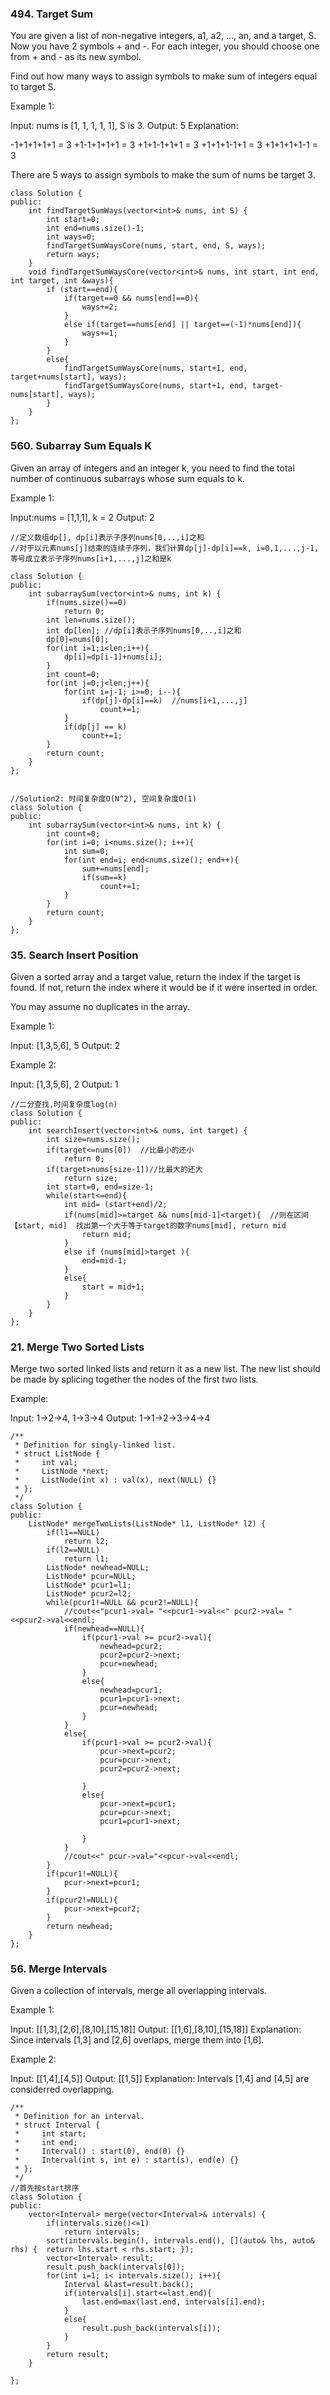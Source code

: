 ### 494. Target Sum
 You are given a list of non-negative integers, a1, a2, ..., an, and a target, S. Now you have 2 symbols + and -. For each integer, you should choose one from + and - as its new symbol.

Find out how many ways to assign symbols to make sum of integers equal to target S.

Example 1:

Input: nums is [1, 1, 1, 1, 1], S is 3. 
Output: 5
Explanation: 

-1+1+1+1+1 = 3
+1-1+1+1+1 = 3
+1+1-1+1+1 = 3
+1+1+1-1+1 = 3
+1+1+1+1-1 = 3

There are 5 ways to assign symbols to make the sum of nums be target 3.
```
class Solution {
public:
    int findTargetSumWays(vector<int>& nums, int S) {
        int start=0;
        int end=nums.size()-1;
        int ways=0;
        findTargetSumWaysCore(nums, start, end, S, ways);
        return ways;
    }
    void findTargetSumWaysCore(vector<int>& nums, int start, int end, int target, int &ways){
        if (start==end){
            if(target==0 && nums[end]==0){
                ways+=2;
            }
            else if(target==nums[end] || target==(-1)*nums[end]){
                ways+=1;
            }
        }
        else{
            findTargetSumWaysCore(nums, start+1, end, target+nums[start], ways);
            findTargetSumWaysCore(nums, start+1, end, target-nums[start], ways);
        }
    }
};
```
### 560. Subarray Sum Equals K

Given an array of integers and an integer k, you need to find the total number of continuous subarrays whose sum equals to k.

Example 1:


Input:nums = [1,1,1], k = 2
Output: 2
```
//定义数组dp[], dp[i]表示子序列nums[0,..,i]之和
//对于以元素nums[j]结束的连续子序列，我们计算dp[j]-dp[i]==k, i=0,1,...,j-1,等号成立表示子序列nums[i+1,...,j]之和是k

class Solution {
public:
    int subarraySum(vector<int>& nums, int k) {
        if(nums.size()==0)
            return 0;
        int len=nums.size();
        int dp[len]; //dp[i]表示子序列nums[0,..,i]之和
        dp[0]=nums[0];
        for(int i=1;i<len;i++){
            dp[i]=dp[i-1]+nums[i];
        }
        int count=0;
        for(int j=0;j<len;j++){
            for(int i=j-1; i>=0; i--){
                if(dp[j]-dp[i]==k)  //nums[i+1,...,j]
                    count+=1;
            }
            if(dp[j] == k)
                count+=1;
        }
        return count;
    }
};


//Solution2: 时间复杂度O(N^2), 空间复杂度O(1)
class Solution {
public:
    int subarraySum(vector<int>& nums, int k) {
        int count=0;
        for(int i=0; i<nums.size(); i++){
            int sum=0;
            for(int end=i; end<nums.size(); end++){
                sum+=nums[end];
                if(sum==k)
                    count+=1;
            }
        }
        return count;
    }
};
```
### 35. Search Insert Position
Given a sorted array and a target value, return the index if the target is found. If not, return the index where it would be if it were inserted in order.

You may assume no duplicates in the array.

Example 1:

Input: [1,3,5,6], 5
Output: 2

Example 2:

Input: [1,3,5,6], 2
Output: 1
```
//二分查找,时间复杂度log(n)
class Solution {
public:
    int searchInsert(vector<int>& nums, int target) {
        int size=nums.size();
        if(target<=nums[0])  //比最小的还小
            return 0;
        if(target>nums[size-1])//比最大的还大
            return size;
        int start=0, end=size-1;
        while(start<=end){
            int mid= (start+end)/2;
            if(nums[mid]>=target && nums[mid-1]<target){  //则在区间【start, mid]  找出第一个大于等于target的数字nums[mid], return mid
                return mid;
            }
            else if (nums[mid]>target ){
                end=mid-1;
            }
            else{
                start = mid+1;
            }
        }
    }
};

```
### 21. Merge Two Sorted Lists
Merge two sorted linked lists and return it as a new list. The new list should be made by splicing together the nodes of the first two lists.

Example:

Input: 1->2->4, 1->3->4
Output: 1->1->2->3->4->4
```
/**
 * Definition for singly-linked list.
 * struct ListNode {
 *     int val;
 *     ListNode *next;
 *     ListNode(int x) : val(x), next(NULL) {}
 * };
 */
class Solution {
public:
    ListNode* mergeTwoLists(ListNode* l1, ListNode* l2) {
        if(l1==NULL)
            return l2;
        if(l2==NULL)
            return l1;
        ListNode* newhead=NULL;
        ListNode* pcur=NULL;
        ListNode* pcur1=l1;
        ListNode* pcur2=l2;
        while(pcur1!=NULL && pcur2!=NULL){
            //cout<<"pcur1->val= "<<pcur1->val<<" pcur2->val= "<<pcur2->val<<endl;
            if(newhead==NULL){
                if(pcur1->val >= pcur2->val){
                    newhead=pcur2;
                    pcur2=pcur2->next;
                    pcur=newhead;
                }
                else{
                    newhead=pcur1;
                    pcur1=pcur1->next;
                    pcur=newhead;
                }
            }
            else{
                if(pcur1->val >= pcur2->val){
                    pcur->next=pcur2;
                    pcur=pcur->next;
                    pcur2=pcur2->next;
                    
                }
                else{
                    pcur->next=pcur1;
                    pcur=pcur->next;
                    pcur1=pcur1->next;
                    
                }
            }
            //cout<<" pcur->val="<<pcur->val<<endl;
        }
        if(pcur1!=NULL){
            pcur->next=pcur1;
        }
        if(pcur2!=NULL){
            pcur->next=pcur2;
        }
        return newhead;
    }
};
```
### 56. Merge Intervals
Given a collection of intervals, merge all overlapping intervals.

Example 1:

Input: [[1,3],[2,6],[8,10],[15,18]]
Output: [[1,6],[8,10],[15,18]]
Explanation: Since intervals [1,3] and [2,6] overlaps, merge them into [1,6].

Example 2:

Input: [[1,4],[4,5]]
Output: [[1,5]]
Explanation: Intervals [1,4] and [4,5] are considerred overlapping.


```
/**
 * Definition for an interval.
 * struct Interval {
 *     int start;
 *     int end;
 *     Interval() : start(0), end(0) {}
 *     Interval(int s, int e) : start(s), end(e) {}
 * };
 */
//首先按start排序
class Solution {
public:
    vector<Interval> merge(vector<Interval>& intervals) {
        if(intervals.size()<=1)
            return intervals;
        sort(intervals.begin(), intervals.end(), [](auto& lhs, auto& rhs) {  return lhs.start < rhs.start; });
        vector<Interval> result;
        result.push_back(intervals[0]);
        for(int i=1; i< intervals.size(); i++){
            Interval &last=result.back();
            if(intervals[i].start<=last.end){
                last.end=max(last.end, intervals[i].end);
            }
            else{
                result.push_back(intervals[i]);
            }
        }
        return result;
    }
   
};
```

